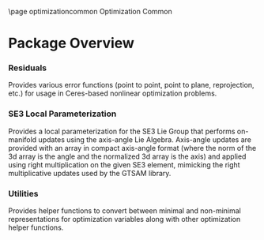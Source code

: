 \page optimizationcommon Optimization Common

# Package Overview

### Residuals
Provides various error functions (point to point, point to plane, reprojection, etc.) for usage in Ceres-based nonlinear optimization problems.

### SE3 Local Parameterization 
Provides a local parameterization for the SE3 Lie Group that performs on-manifold updates using the axis-angle Lie Algebra.  Axis-angle updates are provided with an array in compact axis-angle format (where the norm of the 3d array is the angle and the normalized 3d array is the axis) and applied using right multiplication on the given SE3 element, mimicking the right multiplicative updates used by the GTSAM library.

### Utilities 
Provides helper functions to convert between minimal and non-minimal representations for optimization variables along with other optimization helper functions.

